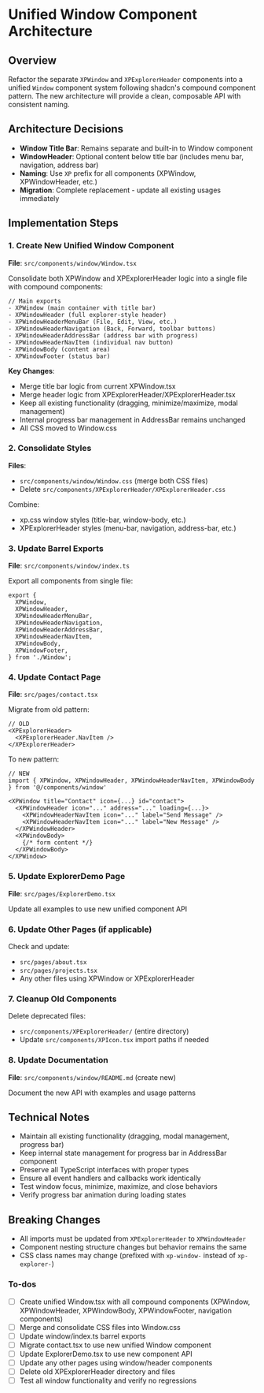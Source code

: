 <!-- 8d2c38a1-b8c8-489d-a770-9a194af16b28 9fce3d0e-cb69-4557-b698-463f8f64369a -->

# Unified Window Component Architecture

## Overview

Refactor the separate `XPWindow` and `XPExplorerHeader` components into a unified `Window` component system following shadcn's compound component pattern. The new architecture will provide a clean, composable API with consistent naming.

## Architecture Decisions

- **Window Title Bar**: Remains separate and built-in to Window component
- **WindowHeader**: Optional content below title bar (includes menu bar, navigation, address bar)
- **Naming**: Use `XP` prefix for all components (XPWindow, XPWindowHeader, etc.)
- **Migration**: Complete replacement - update all existing usages immediately

## Implementation Steps

### 1. Create New Unified Window Component

**File**: `src/components/window/Window.tsx`

Consolidate both XPWindow and XPExplorerHeader logic into a single file with compound components:

```tsx
// Main exports
- XPWindow (main container with title bar)
- XPWindowHeader (full explorer-style header)
- XPWindowHeaderMenuBar (File, Edit, View, etc.)
- XPWindowHeaderNavigation (Back, Forward, toolbar buttons)
- XPWindowHeaderAddressBar (address bar with progress)
- XPWindowHeaderNavItem (individual nav button)
- XPWindowBody (content area)
- XPWindowFooter (status bar)
```

**Key Changes**:

- Merge title bar logic from current XPWindow.tsx
- Merge header logic from XPExplorerHeader/XPExplorerHeader.tsx
- Keep all existing functionality (dragging, minimize/maximize, modal management)
- Internal progress bar management in AddressBar remains unchanged
- All CSS moved to Window.css

### 2. Consolidate Styles

**Files**:

- `src/components/window/Window.css` (merge both CSS files)
- Delete `src/components/XPExplorerHeader/XPExplorerHeader.css`

Combine:

- xp.css window styles (title-bar, window-body, etc.)
- XPExplorerHeader styles (menu-bar, navigation, address-bar, etc.)

### 3. Update Barrel Exports

**File**: `src/components/window/index.ts`

Export all components from single file:

```tsx
export {
  XPWindow,
  XPWindowHeader,
  XPWindowHeaderMenuBar,
  XPWindowHeaderNavigation,
  XPWindowHeaderAddressBar,
  XPWindowHeaderNavItem,
  XPWindowBody,
  XPWindowFooter,
} from './Window';
```

### 4. Update Contact Page

**File**: `src/pages/contact.tsx`

Migrate from old pattern:

```tsx
// OLD
<XPExplorerHeader>
  <XPExplorerHeader.NavItem />
</XPExplorerHeader>
```

To new pattern:

```tsx
// NEW
import { XPWindow, XPWindowHeader, XPWindowHeaderNavItem, XPWindowBody } from '@/components/window'

<XPWindow title="Contact" icon={...} id="contact">
  <XPWindowHeader icon="..." address="..." loading={...}>
    <XPWindowHeaderNavItem icon="..." label="Send Message" />
    <XPWindowHeaderNavItem icon="..." label="New Message" />
  </XPWindowHeader>
  <XPWindowBody>
    {/* form content */}
  </XPWindowBody>
</XPWindow>
```

### 5. Update ExplorerDemo Page

**File**: `src/pages/ExplorerDemo.tsx`

Update all examples to use new unified component API

### 6. Update Other Pages (if applicable)

Check and update:

- `src/pages/about.tsx`
- `src/pages/projects.tsx`
- Any other files using XPWindow or XPExplorerHeader

### 7. Cleanup Old Components

Delete deprecated files:

- `src/components/XPExplorerHeader/` (entire directory)
- Update `src/components/XPIcon.tsx` import paths if needed

### 8. Update Documentation

**File**: `src/components/window/README.md` (create new)

Document the new API with examples and usage patterns

## Technical Notes

- Maintain all existing functionality (dragging, modal management, progress bar)
- Keep internal state management for progress bar in AddressBar component
- Preserve all TypeScript interfaces with proper types
- Ensure all event handlers and callbacks work identically
- Test window focus, minimize, maximize, and close behaviors
- Verify progress bar animation during loading states

## Breaking Changes

- All imports must be updated from `XPExplorerHeader` to `XPWindowHeader`
- Component nesting structure changes but behavior remains the same
- CSS class names may change (prefixed with `xp-window-` instead of `xp-explorer-`)

### To-dos

- [ ] Create unified Window.tsx with all compound components (XPWindow, XPWindowHeader, XPWindowBody, XPWindowFooter, navigation components)
- [ ] Merge and consolidate CSS files into Window.css
- [ ] Update window/index.ts barrel exports
- [ ] Migrate contact.tsx to use new unified Window component
- [ ] Update ExplorerDemo.tsx to use new component API
- [ ] Update any other pages using window/header components
- [ ] Delete old XPExplorerHeader directory and files
- [ ] Test all window functionality and verify no regressions
